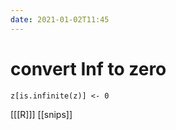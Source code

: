 ```yaml
---
date: 2021-01-02T11:45
---
```


# convert Inf to zero

    z[is.infinite(z)] <- 0
    
[[[R]]]
[[snips]]
